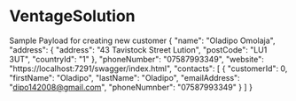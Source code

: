 # VentageSolution
Sample Payload for creating new customer
{
  "name": "Oladipo Omolaja",
  "address": {
    "address": "43 Tavistock Street Lution",
    "postCode": "LU1 3UT",
    "countryId": "1"
  },
  "phoneNumber": "07587993349",
  "website": "https://localhost:7291/swagger/index.html",
  "contacts": [
    {
     "customerId": 0,
      "firstName": "Oladipo",
      "lastName": "Oladipo",
      "emailAddress": "dipo142008@gmail.com",
      "phoneNumnber": "07587993349"
    }
  ]
}
